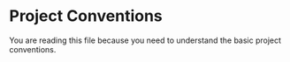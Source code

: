 # Project Conventions

You are reading this file because you need to understand the basic project conventions.
